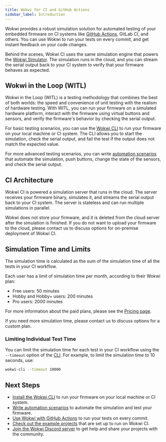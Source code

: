 ```yaml
---
title: Wokwi for CI and GitHub Actions
sidebar_label: Introduction
---
```


Wokwi provides a robust simulation solution for automated testing of your embedded firmware on CI systems like [GitHub Actions](./github-actions), GitLab CI, and others. You can use Wokwi to run your tests on every commit, and get instant feedback on your code changes.

Behind the scenes, Wokwi CI uses the same simulation engine that powers the [Wokwi Simulator](https://wokwi.com). The simulation runs in the cloud, and you can stream the serial output back to your CI system to verify that your firmware behaves as expected.

## Wokwi in the Loop (WITL)

Wokwi in the Loop (WITL) is a testing methodology that combines the best of both worlds: the speed and convenience of unit testing with the realism of hardware testing. With WITL, you can run your firmware on a simulated hardware platform, interact with the firmware using virtual buttons and sensors, and verify the firmware's behavior by checking the serial output.

For basic testing scenarios, you can use the [Wokwi CLI](./cli-installation) to run your firmware on your local machine or CI system. The CLI allows you to start the simulation, check the serial output, and fail the test if the output does not match the expected value.

For more advanced testing scenarios, you can write [automation scenarios](./automation-scenarios) that automate the simulation, push buttons, change the state of the sensors, and check the serial output.

## CI Architecture

Wokwi CI is powered a simulation server that runs in the cloud. The server receives your firmware binary, simulates it, and streams the serial output back to your CI system. The server is stateless and can run multiple simulations in parallel.

Wokwi does not store your firmware, and it is deleted from the cloud server after the simulation is finished. If you do not want to upload your firmware to the cloud, please contact us to discuss options for on-premise deployment of Wokwi CI.

## Simulation Time and Limits

The simulation time is calculated as the sum of the simulation time of all the tests in your CI workflow.

Each user has a limit of simulation time per month, according to their Wokwi plan:

- Free users: 50 minutes
- Hobby and Hobby+ users: 200 minutes
- Pro users: 2000 minutes

For more information about the paid plans, please see the [Pricing page](https://wokwi.com/pricing).

If you need more simulation time, please contact us to discuss options for a custom plan.

### Limiting Individual Test Time

You can limit the simulation time for each test in your CI workflow using the `--timeout` option of the [CLI](./cli-usage). For example, to limit the simulation time to 10 seconds, use:

```bash
wokwi-cli --timeout 10000
```

## Next Steps

- [Install the Wokwi CLI](./cli-installation) to run your firmware on your local machine or CI system.
- [Write automation scenarios](./automation-scenarios) to automate the simulation and test your firmware.
- [Use Wokwi with GitHub Actions](./github-actions) to run your tests on every commit.
- [Check out the example projects](./github-actions#examples) that are set up to run on Wokwi CI.
- [Join the Wokwi Discord server](https://wokwi.com/discord) to get help and share your projects with the community.
